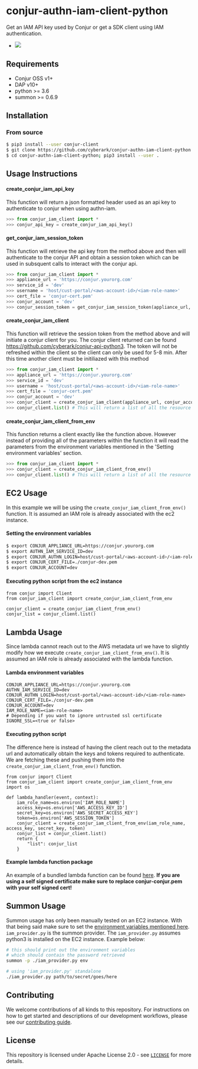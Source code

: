 # conjur-authn-iam-client-python
Get an IAM API key used by Conjur or get a SDK client using IAM authentication.
- ![](https://img.shields.io/badge/Certification%20Level-Community-28A745?link=https://github.com/cyberark/community/blob/master/Conjur/conventions/certification-levels.md)

## Requirements
- Conjur OSS v1+
- DAP v10+
- python >= 3.6
- summon >= 0.6.9

## Installation

### From source
```bash
$ pip3 install --user conjur-client
$ git clone https://github.com/cyberark/conjur-authn-iam-client-python.git
$ cd conjur-authn-iam-client-python; pip3 install --user .
```

## Usage Instructions

#### create_conjur_iam_api_key

This function will return a json formatted header used as an api key to authenticate to conjur when using authn-iam.

```python
>>> from conjur_iam_client import *
>>> conjur_api_key = create_conjur_iam_api_key()
```

#### get_conjur_iam_session_token

This function will retrieve the api key from the method above and then will authenticate to the conjur API and obtain a session token which can be used in subsquent calls to interact with the conjur api.

```python
>>> from conjur_iam_client import *
>>> appliance_url = 'https://conjur.yourorg.com'
>>> service_id = 'dev'
>>> username = 'host/cust-portal/<aws-account-id>/<iam-role-name>'
>>> cert_file = 'conjur-cert.pem'
>>> conjur_account = 'dev'
>>> conjur_session_token = get_conjur_iam_session_token(appliance_url, conjur_account, service_id, username, cert_file)
```

#### create_conjur_iam_client

This function will retrieve the session token from the method above and will initiate a conjur client for you. The conjur client returned can be found https://github.com/cyberark/conjur-api-python3. The token will not be refreshed within the client so the client can only be used for 5-8 min. After this time another client must be initiliazed with this method

```python
>>> from conjur_iam_client import *
>>> appliance_url = 'https://conjur.yourorg.com'
>>> service_id = 'dev'
>>> username = 'host/cust-portal/<aws-account-id>/<iam-role-name>'
>>> cert_file = 'conjur-cert.pem'
>>> conjur_account = 'dev'
>>> conjur_client = create_conjur_iam_client(appliance_url, conjur_account, service_id, username, cert_file)
>>> conjur_client.list() # This will return a list of all the resource you have access to. See https://github.com/cyberark/conjur-api-python3 for all of the methods this client supports.
```

#### create_conjur_iam_client_from_env

This function returns a client exactly like the function above. However instead of providing all of the parameters within the function it will read the parameters from the environment variables mentioned in the 'Setting environment variables' section.

```python
>>> from conjur_iam_client import *
>>> conjur_client = create_conjur_iam_client_from_env()
>>> conjur_client.list() # This will return a list of all the resource you have access to. See https://github.com/cyberark/conjur-api-python3 for all of the methods this client supports.
```

## EC2 Usage
In this example we will be using the `create_conjur_iam_client_from_env()` function. It is assumed an IAM role is already associated with the ec2 instance.

#### Setting the environment variables
```bash
$ export CONJUR_APPLIANCE_URL=https://conjur.yourorg.com
$ export AUTHN_IAM_SERVICE_ID=dev
$ export CONJUR_AUTHN_LOGIN=host/cust-portal/<aws-account-id>/<iam-role-name>
$ export CONJUR_CERT_FILE=./conjur-dev.pem
$ export CONJUR_ACCOUNT=dev
```

#### Executing python script from the ec2 instance
```python3
from conjur import Client
from conjur_iam_client import create_conjur_iam_client_from_env

conjur_client = create_conjur_iam_client_from_env()
conjur_list = conjur_client.list()
```

## Lambda Usage
Since lambda cannot reach out to the AWS metadata url we have to slightly modify how we execute `create_conjur_iam_client_from_env()`. It is assumed an IAM role is already associated with the lambda function.

#### Lambda environment variables
```
CONJUR_APPLIANCE_URL=https://conjur.yourorg.com
AUTHN_IAM_SERVICE_ID=dev
CONJUR_AUTHN_LOGIN=host/cust-portal/<aws-account-id>/<iam-role-name>
CONJUR_CERT_FILE=./conjur-dev.pem
CONJUR_ACCOUNT=dev
IAM_ROLE_NAME=<iam-role-name>
# Depending if you want to ignore untrusted ssl certificate
IGNORE_SSL=<true or false>
```

#### Executing python script
The difference here is instead of having the client reach out to the metadata url and automatically obtain the keys and tokens required to authenticate. We are fetching these and pushing them into the `create_conjur_iam_client_from_env()` function.
```python3
from conjur import Client
from conjur_iam_client import create_conjur_iam_client_from_env
import os

def lambda_handler(event, context):
    iam_role_name=os.environ['IAM_ROLE_NAME']
    access_key=os.environ['AWS_ACCESS_KEY_ID']
    secret_key=os.environ['AWS_SECRET_ACCESS_KEY']
    token=os.environ['AWS_SESSION_TOKEN']
    conjur_client = create_conjur_iam_client_from_env(iam_role_name, access_key, secret_key, token)
    conjur_list = conjur_client.list()
    return {
        "list": conjur_list
    }
```

#### 
#### Example lambda function package
An example of a bundled lambda function can be found [here](https://github.com/cyberark/conjur-authn-iam-client-python/blob/master/lambda_function_package.zip). **If you are using a self signed certificate make sure to replace conjur-conjur.pem with your self signed cert!**

## Summon Usage
Summon usage has only been manually tested on an EC2 instance. With that being said make sure to set the [environment variables mentioned here](#ec2-usage). `iam_provider.py` is the summon provider. The `iam_provider.py` assumes python3 is installed on the EC2 instance. Example below:
```bash
# this should print out the environment variables 
# which should contain the password retrieved
summon -p ./iam_provider.py env

# using 'iam_provider.py' standalone
./iam_provider.py path/to/secret/goes/here
```

## Contributing

We welcome contributions of all kinds to this repository. For instructions on how to get started and descriptions
of our development workflows, please see our [contributing guide](https://github.com/cyberark/conjur-api-go/blob/master/CONTRIBUTING.md).

## License

This repository is licensed under Apache License 2.0 - see [`LICENSE`](LICENSE) for more details.
